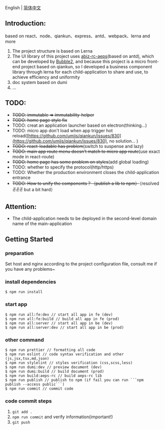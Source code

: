 English | [简体中文](./README.zh-CN.md)

## Introduction:

based on react、node、qiankun、express、antd、webpack、lerna and more

1. The project structure is based on Lerna
2. The UI library of this project uses [abiz-rc-aeps](https://github.com/Bubble2/abiz-design/tree/master/packages/abiz-rc-aeps)(based on antd), which can be developed by [Bubble2](https://github.com/Bubble2), and because this project is a micro front-end project based on qiankun, so I developed a business component library through lerna for each child-application to share and use, to achieve efficiency and uniformity
3. doc system based on dumi
4. ...

## TODO:

- ~~TODO: immutable => immutability-helper~~
- ~~TODO: home page style fix~~
- TODO: creat an application launcher based on electron(thinking...)
- TODO: micro app don't load when app trigger hot reload([https://github.com/umijs/qiankun/issues/830](https://github.com/umijs/qiankun/issues/830), no solution... )
- ~~TODO: react-loadable has problem~~(switch to suspense and lazy)
- ~~TODO: main app route menu doesn't match to micro app route~~(use exact mode in react-route)
- ~~TODO: home page has some problem on styles~~(add global loading)
- TODO: whether to specify the protocol(http/https)
- TODO: Whether the production environment closes the child-application entrance
- ~~TODO: How to unify the components？（publish a lib to npm）~~（resolved✌✌✌ but a bit hard）

## Attention:

- The child-application needs to be deployed in the second-level domain name of the main-application

## Getting Started

### preparation

Set host and nginx according to the project configuration file, consult me if you have any problems~

### install dependencies

```
$ npm run install
```

### start app

```
$ npm run all:fe:dev // start all app in fe (dev)
$ npm run all:fe:build // build all app in fe (prod)
$ npm run all:server // start all app in be (dev)
$ npm run all:server:dev // start all app in be (prod)
```

### other command

````
$ npm run prettier // formatting all code
$ npm run eslint // code syntax verification and other (js,jsx,tsx,md,json)
$ npm run stylelint // styles verification (css,scss,less)
$ npm run dumi:dev // preview document (dev)
$ npm run dumi:build // build document (prod)
$ npm run build:aeps-rc // build aeps-rc lib
$ npm run publish // publish to npm (if fail you can run ```npm publish --access public```)
$ npm run commit // commit code
````

### code commit steps

1. `git add .`
2. `npm run commit` and verify information(important!)
3. `git push`
